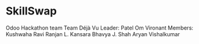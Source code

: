 # SkillSwap
Odoo Hackathon team 
Team Déjà Vu
Leader: Patel Om Vironant
Members:
Kushwaha Ravi Ranjan L.
Kansara Bhavya J.
Shah Aryan Vishalkumar
